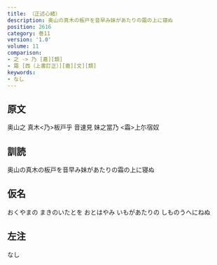```yaml
---
title: （正述心緒）
description: 奥山の真木の板戸を音早み妹があたりの霜の上に寝ぬ
position: 2616
category: 巻11
version: '1.0'
volume: 11
comparison:
- 之 -> 乃 [嘉][類]
- 霜 [西（上書訂正）][嘉][文][類]
keywords:
- なし
---
```


## 原文

奥山之 真木<乃>板戸乎 音速見 妹之當乃 <霜>上尓宿奴

## 訓読

奥山の真木の板戸を音早み妹があたりの霜の上に寝ぬ

## 仮名

おくやまの まきのいたとを おとはやみ いもがあたりの しものうへにねぬ

## 左注

なし
